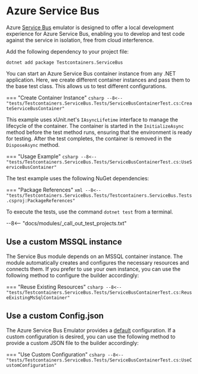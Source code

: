 # Azure Service Bus

Azure [Service Bus](https://learn.microsoft.com/en-us/azure/service-bus-messaging/overview-emulator) emulator⁠ is designed to offer a local development experience for Azure Service Bus⁠, enabling you to develop and test code against the service in isolation, free from cloud interference.

Add the following dependency to your project file:

```shell title="NuGet"
dotnet add package Testcontainers.ServiceBus
```

You can start an Azure Service Bus container instance from any .NET application. Here, we create different container instances and pass them to the base test class. This allows us to test different configurations.

=== "Create Container Instance"
    ```csharp
    --8<-- "tests/Testcontainers.ServiceBus.Tests/ServiceBusContainerTest.cs:CreateServiceBusContainer"
    ```

This example uses xUnit.net's `IAsyncLifetime` interface to manage the lifecycle of the container. The container is started in the `InitializeAsync` method before the test method runs, ensuring that the environment is ready for testing. After the test completes, the container is removed in the `DisposeAsync` method.

=== "Usage Example"
    ```csharp
    --8<-- "tests/Testcontainers.ServiceBus.Tests/ServiceBusContainerTest.cs:UseServiceBusContainer"
    ```

The test example uses the following NuGet dependencies:

=== "Package References"
    ```xml
    --8<-- "tests/Testcontainers.ServiceBus.Tests/Testcontainers.ServiceBus.Tests.csproj:PackageReferences"
    ```

To execute the tests, use the command `dotnet test` from a terminal.

--8<-- "docs/modules/_call_out_test_projects.txt"

## Use a custom MSSQL instance

The Service Bus module depends on an MSSQL container instance. The module automatically creates and configures the necessary resources and connects them. If you prefer to use your own instance, you can use the following method to configure the builder accordingly:

=== "Reuse Existing Resources"
    ```csharp
    --8<-- "tests/Testcontainers.ServiceBus.Tests/ServiceBusContainerTest.cs:ReuseExistingMsSqlContainer"
    ```

## Use a custom Config.json

The Azure Service Bus Emulator provides a [default](https://learn.microsoft.com/en-us/azure/service-bus-messaging/test-locally-with-service-bus-emulator?tabs=automated-script#interact-with-the-emulator) configuration. If a custom configuration is desired, you can use the following method to provide a custom JSON file to the builder accordingly:

=== "Use Custom Configuration"
    ```csharp
    --8<-- "tests/Testcontainers.ServiceBus.Tests/ServiceBusContainerTest.cs:UseCustomConfiguration"
    ```